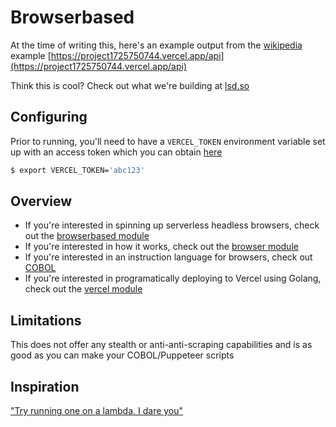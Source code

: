 # Browserbased

At the time of writing this, here's an example output from the [wikipedia](https://github.com/yevbar/browserbased/blob/master/cobol/examples/wikipedia.cobol) example [https://project1725750744.vercel.app/api](https://project1725750744.vercel.app/api)

Think this is cool? Check out what we're building at [lsd.so](https://lsd.so)

## Configuring

Prior to running, you'll need to have a `VERCEL_TOKEN` environment variable set up with an access token which you can obtain [here](https://vercel.com/account/settings/tokens)

```bash
$ export VERCEL_TOKEN='abc123'
```

## Overview

* If you're interested in spinning up serverless headless browsers, check out the [browserbased module](https://github.com/yevbar/browserbased/blob/master/browserbased/)
* If you're interested in how it works, check out the [browser module](https://github.com/yevbar/browserbased/blob/master/browsers/)
* If you're interested in an instruction language for browsers, check out [COBOL](https://github.com/yevbar/browserbased/blob/master/cobol/)
* If you're interested in programatically deploying to Vercel using Golang, check out the [vercel module](https://github.com/yevbar/browserbased/blob/master/vercel/)

## Limitations

This does not offer any stealth or anti-anti-scraping capabilities and is as good as you can make your COBOL/Puppeteer scripts

## Inspiration

["Try running one on a lambda, I dare you"](https://www.youtube.com/watch?v=us_vS2EVDOA&t=46s)
